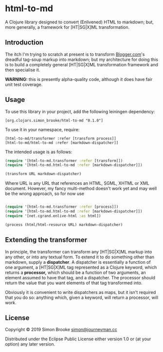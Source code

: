 # html-to-md

A Clojure library designed to convert (Enlivened) HTML to markdown; but, more
generally, a framework for [HT|SG|X]ML transformation.

## Introduction

The itch I'm trying to scratch at present is to transform
[Blogger.com](http://www.blogger.com)'s dreadful tag-soup markup into markdown;
but my architecture for doing this is to build a completely general [HT|SG|X]ML
transformation framework and then specialise it.

**WARNING:** this is presently alpha-quality code, although it does have fair
unit test coverage.

## Usage

To use this library in your project, add the following leiningen dependency:

    [org.clojars.simon_brooke/html-to-md "0.1.0"]

To use it in your namespace, require:

    [html-to-md/transformer :refer [transform process]]
    [html-to-md/html-to-md :refer [markdown-dispatcher]]

The intended usage is as follows:

```clojure
(require '[html-to-md.transformer :refer [transform]])
(require '[html-to-md.html-to-md :refer [markdown-dispatcher]])

(transform URL markdown-dispatcher)
```

Where URL is any URL that references an HTML, SGML, XHTML or XML document.
However, my fancy multi-method doesn't work yet and may well be the wrong
approach, so for now use

```clojure

(require '[html-to-md.transformer :refer [process]])
(require '[html-to-md.html-to-md :refer [markdown-dispatcher]])
(require '[net.cgrand.enlive-html :as html])

(process (html/html-resource URL) markdown-dispatcher)
```

## Extending the transformer

In principle, the transformer can transform any [HT|SG|X]ML markup into any
other, or into any textual form. To extend it to do something other than
markdown, supply a **dispatcher**. A dispatcher is essentially a function of one
argument, a [HT|SG|X]ML tag represented as a Clojure keyword, which returns
a **processor,** which should be a function of two arguments, an element assumed
to have that tag, and a dispatcher. The processor should return the value that
you want elements of that tag transformed into.

Obviously it is convenient to write dispatchers as maps, but it isn't required
that you do so: anything which, given a keyword, will return a processor, will
work.

## License

Copyright © 2019 Simon Brooke <simon@journeyman.cc>

Distributed under the Eclipse Public License either version 1.0 or (at
your option) any later version.
